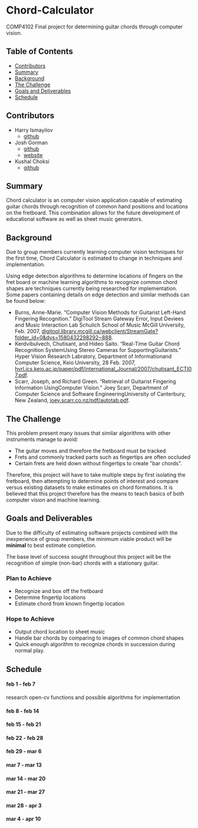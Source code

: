 # Chord-Calculator
COMP4102 Final project for determining guitar chords through computer vision.

## Table of Contents
- [Contributors](#contributors)
- [Summary](#summary)
- [Background](#background)
- [The Challenge](#the-challenge)
- [Goals and Deliverables](#goals-and-deliverables)
- [Schedule](#schedule)


## Contributors
- Harry Ismayilov
  + [github ]()
- Josh Gorman
  + [github](https://github.com/Liannus)
  + [website](https://joshgorman.ca/)
- Kushal Choksi
  + [github]()

## Summary
Chord calculator is an computer vision application capable of estimating guitar chords through recognition of common hand positions and locations on the fretboard. This combination allows for the future development of educational software as well as sheet music generators.

## Background
Due to group members currently learning computer vision techniques for the first time, Chord Calculator is estimated to change in techniques and implementation.

Using edge detection algorithms to determine locations of fingers on the fret board or machine learning algorithms to recognize common chord shapes are techniques currently being researched for implementation. Some papers containing details on edge detection and similar methods can be found below:

- Burns, Anne-Marie. “Computer Vision Methods for Guitarist Left-Hand Fingering Recognition.” DigiTool Stream Gateway Error, Input Deviees and Music Interaction Lab Schulich School of Music McGill University, Feb. 2007, [digitool.library.mcgill.ca/webclient/StreamGate?folder_id=0&amp;dvs=1580432298292~888](digitool.library.mcgill.ca/webclient/StreamGate?folder_id=0&amp;dvs=1580432298292~888).
- Kerdvibulvech, Chutisant, and Hideo Saito. “Real-Time Guitar Chord Recognition SystemUsing Stereo Cameras for SupportingGuitarists.” Hyper Vision Research Labratory, Department of Informationand Computer Science, Keio University, 28 Feb. 2007, [hvrl.ics.keio.ac.jp/paper/pdf/international_Journal/2007/chutisant_ECTI07.pdf](hvrl.ics.keio.ac.jp/paper/pdf/international_Journal/2007/chutisant_ECTI07.pdf).
- Scarr, Joseph, and Richard Green. “Retrieval of Guitarist Fingering Information UsingComputer Vision.” Joey Scarr, Department of Computer Science and Software EngineeringUniversity of Canterbury, New Zealand, [joey.scarr.co.nz/pdf/autotab.pdf](joey.scarr.co.nz/pdf/autotab.pdf).

## The Challenge
This problem present many issues that similar algorithms with other instruments manage to avoid:
- The guitar moves and therefore the fretboard must be tracked
- Frets and commonly tracked parts such as fingertips are often occluded
- Certain frets are held down without fingertips to create "bar chords".

Therefore, this project will have to take multiple steps by first isolating the fretboard, then attempting to determine points of interest and compare versus existing datasets to make estimates on chord formations. It is believed that this project therefore has the means to teach basics of both computer vision and machine learning.

## Goals and Deliverables
Due to the difficulty of estimating software projects combined with the inexperience of group members, the minimum viable product will be **minimal** to best estimate completion.

The base level of success sought throughout this project will be the recognition of simple (non-bar) chords with a stationary guitar.

### Plan to Achieve
- Recognize and box off the fretboard
- Determine fingertip locations
- Estimate chord from known fingertip location

### Hope to Achieve
- Output chord location to sheet music
- Handle bar chords by comparing to images of common chord shapes
- Quick enough algorithm to recognize chords in succession during normal play.

## Schedule
#### feb 1  - feb 7
research open-cv functions and possible algorithms for implementation

#### feb 8  - feb 14

#### feb 15 - feb 21

#### feb 22 - feb 28

#### feb 29 - mar 6

#### mar 7  - mar 13

#### mar 14 - mar 20

#### mar 21 - mar 27

#### mar 28 - apr 3

#### mar 4  - apr 10




